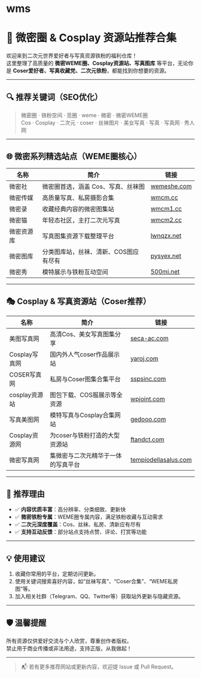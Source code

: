 # wms

# 🎯 微密圈 & Cosplay 资源站推荐合集

欢迎来到二次元世界爱好者与写真资源铁粉的福利仓库！  
这里整理了高质量的 **微密WEME圈、Cosplay资源站、写真图库** 等平台，无论你是 **Coser爱好者、写真收藏党、二次元铁粉**，都能找到你想要的资源。

---

## 🔍 推荐关键词（SEO优化）

> 微密圈 · 铁粉空间 · 觅圈 · weme · 微密 · 微密WEME圈  
> Cos · Cosplay · 二次元 · coser · 丝袜图片 · 美女写真 · 写真 · 写真网 · 秀人网

---

## 🌐 微密系列精选站点（WEME圈核心）

| 名称 | 简介 | 链接 |
|------|------|------|
| 微密社 | 微密圈首选，涵盖 Cos、写真、丝袜图 | [wemeshe.com](https://wemeshe.com) |
| 微密传媒 | 高质量写真、私房摄影合集 | [wmcm.cc](https://wmcm.cc) |
| 微密录 | 收藏经典内容的微密图集站 | [wmcm1.cc](https://wmcm1.cc) |
| 微密猫 | 年轻态社区，主打二次元写真 | [wmcm2.cc](https://wmcm2.cc) |
| 微密资源库 | 写真图集资源下载整理平台 | [lwnqzx.net](https://lwnqzx.net) |
| 微密图库 | 分类图库站，丝袜、清新、COS图应有尽有 | [pysyex.net](https://pysyex.net) |
| 微密秀 | 模特展示与铁粉互动空间 | [500mi.net](https://500mi.net) |

---

## 🎭 Cosplay & 写真资源站（Coser推荐）

| 名称 | 简介 | 链接 |
|------|------|------|
| 美图写真网 | 高清Cos、美女写真图集分享 | [seca-ac.com](https://seca-ac.com) |
| Cosplay写真网 | 国内外人气coser作品展示站 | [yaroj.com](https://yaroj.com) |
| COSER写真网 | 私房与Coser图集合集平台 | [sspsinc.com](https://sspsinc.com) |
| cosplay资源站 | 图包下载、COS服展示等全资源 | [wpjoint.com](https://wpjoint.com) |
| 写真美图网 | 模特写真与Cosplay合集网站 | [gedooo.com](https://gedooo.com) |
| Cosplay资源网 | 为coser与铁粉打造的大型资源站 | [ftandct.com](https://ftandct.com) |
| 微密写真网 | 集微密与二次元精华于一体的写真平台 | [tempiodellasalus.com](https://tempiodellasalus.com) |

---

## 📌 推荐理由

- ✅ **内容优质丰富**：高分辨率、分类细致、更新快
- ✅ **微密铁粉专属**：WEME圈专属内容，满足铁粉收藏与互动需求
- ✅ **二次元深度覆盖**：Cos、丝袜、私房、清新应有尽有
- ✅ **支持互动反馈**：部分站点支持点赞、评论、打赏等功能

---

## 💡 使用建议

1. 收藏你常用的平台，定期访问更新。
2. 使用关键词搜索喜好内容，如“丝袜写真”、“Coser合集”、“WEME私房图”等。
3. 加入相关社群（Telegram、QQ、Twitter等）获取站外更新与隐藏资源。

---

## 🛡️ 温馨提醒

所有资源仅供爱好交流与个人欣赏，尊重创作者版权。  
禁止用于商业传播或非法用途，支持正版，从我做起！

---

> 📬 若有更多推荐网站或更新内容，欢迎提 Issue 或 Pull Request。

